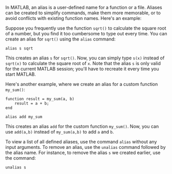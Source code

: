 In MATLAB, an alias is a user-defined name for a function or a file. Aliases can be created to simplify commands, make them more memorable, or to avoid conflicts with existing function names. Here's an example:

Suppose you frequently use the function `sqrt()` to calculate the square root of a number, but you find it too cumbersome to type out every time. You can create an alias for `sqrt()` using the `alias` command:

```
alias s sqrt
```

This creates an alias `s` for `sqrt()`. Now, you can simply type `s(x)` instead of `sqrt(x)` to calculate the square root of `x`. Note that the alias `s` is only valid for the current MATLAB session; you'll have to recreate it every time you start MATLAB.

Here's another example, where we create an alias for a custom function `my_sum()`:

```
function result = my_sum(a, b)
    result = a + b;
end

alias add my_sum
```

This creates an alias `add` for the custom function `my_sum()`. Now, you can use `add(a,b)` instead of `my_sum(a,b)` to add `a` and `b`.

To view a list of all defined aliases, use the command `alias` without any input arguments. To remove an alias, use the `unalias` command followed by the alias name. For instance, to remove the alias `s` we created earlier, use the command:

```
unalias s
```